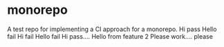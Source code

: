 # monorepo
A test repo for implementing a CI approach for a monorepo.
Hi pass
Hello fail
Hi fail
Hello fail
Hi pass....
Hello from feature 2
Please work.... please
